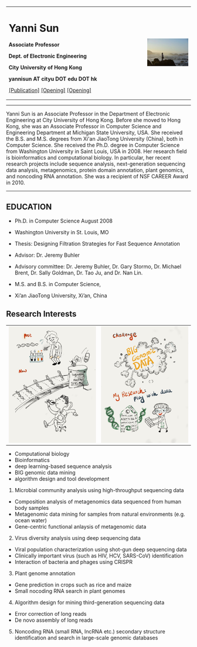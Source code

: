 <div>
<table border="0">
  <tr>
    <td width="75%">
      <h1>Yanni Sun</h1>
      <p><b>Associate Professor</b></p>
      <p><b>Dept. of Electronic Engineering</b></p>
      <p><b>City University of Hong Kong</b></p>
      <p><b>yannisun AT cityu DOT edu DOT hk</b></p>
       <p><a href="/publication.html">[Publication]</a> <a href="/opening.html">[Opening]</a> <a href="/research.html">[Opening]</a></p>
    </td>
    <td width="25%">
      <img src="/yanni.jpeg" width="100%">
    </td>
  </tr>
</table>
</div>

---

Yanni Sun is an Associate Professor in the Department of Electronic Engineering at City University of Hong Kong. Before she moved to Hong Kong, she was an Associate Professor in Computer Science and Engineering Department at Michigan State University, USA. She received the B.S. and M.S. degrees from Xi'an JiaoTong University (China), both in Computer Science. She received the Ph.D. degree in Computer Science from Washington University in Saint Louis, USA in 2008. Her research field is bioinformatics and computational biology. In particular, her recent research projects include sequence analysis, next-generation sequencing data analysis, metagenomics, protein domain annotation, plant genomics, and noncoding RNA annotation. She was a recipient of NSF CAREER Award in 2010.

---
## EDUCATION

- Ph.D. in Computer Science August 2008

- Washington University in St. Louis, MO

- Thesis: Designing Filtration Strategies for Fast Sequence Annotation

- Advisor: Dr. Jeremy Buhler

- Advisory committee: Dr. Jeremy Buhler, Dr. Gary Stormo, Dr. Michael Brent, Dr. Sally Goldman, Dr. Tao Ju, and Dr. Nan Lin.

- M.S. and B.S. in Computer Science,

- Xi’an JiaoTong University, Xi’an, China

## Research Interests

<div>
<table border="0">
  <tr>
    <td width="50%">
      <img src="/research_interest1.jpg" width="100%">
    </td>
    <td width="50%">
      <img src="/research_interest2.jpg" width="100%">
    </td>
  </tr>
</table>
</div>

- Computational biology
- Bioinformatics
- deep learning-based sequence analysis
- BIG genomic data mining
- algorithm design and tool development




1. Microbial community analysis using high-throughput sequencing data
- Composition analysis of metagenomics data sequenced from human body samples
- Metagenomic data mining for samples from natural environments (e.g. ocean water)
- Gene-centric functional anlaysis of metagenomic data

2. Virus diversity analysis using deep sequencing data
- Viral population characterization using shot-gun deep sequencing data
- Clinically important virus (such as HIV, HCV, SARS-CoV) identification
- Interaction of bacteria and phages using CRISPR

3. Plant genome annotation
- Gene prediction in crops such as rice and maize
- Small nocoding RNA search in plant genomes

4. Algorithm design for mining third-generation sequencing data
- Error correction of long reads
- De novo assembly of long reads

5. Noncoding RNA (small RNA, lncRNA etc.) secondary structure identification and search in large-scale genomic databases
